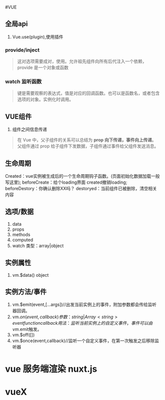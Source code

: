  #VUE
 ## 全局api
 1. Vue.use(plugin),使用插件
 >
 ### provide/inject
 > 这对选项需要成对，使用。允许祖先组件向所有后代注入一个依赖，
 provide 是一个对象或函数
 ### watch 监听函数
 > 键是需要观察的表达式，值是对应的回调函数。也可以是函数名，或者包含选项的对象。实例化时调用。

 ## VUE组件
 1. 组件之间信息传递
 >在 Vue 中，父子组件的关系可以总结为 **prop 向下传递，事件向上传递**。父组件通过 prop 给子组件下发数据，子组件通过事件给父组件发送消息。
## 生命周期

Created：vue实例被生成后的一个生命周期钩子函数。(页面初始化数据加载一般写这里);
beforeCreate：给个loading界面 created撤销loading;
beforeDestory：你确认删除XX吗？
destoryed：当前组件已被删除，清空相关内容
## 选项/数据
1. data
2. props
3. methods
4. computed
5. watch
类型：array<string>|object
## 实例属性
1. vm.$data() object
## 实例方法/事件
1. vm.$emit(event,[...args])//出发当前实例上的事件，附加参数都会传给监听器回调。
2. vm.$on(event,callback)
参数：{string|Array<string> event}
{function} callback
用法：监听当前实例上的自定义事件，事件可以由 vm.$emit触发。
3. vm.$off([])
4. vm.$once(event,callback)//监听一个自定义事件，在第一次触发之后移除监听器
# vue 服务端渲染 nuxt.js
# vueX
